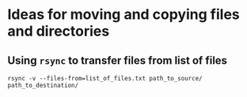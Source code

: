 # Ideas for moving and copying files and directories

## Using `rsync` to transfer files from list of files

~~~
rsync -v --files-from=list_of_files.txt path_to_source/ path_to_destination/
~~~
